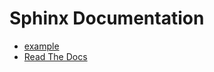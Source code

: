 # Sphinx Documentation
* [example](https://pythonhosted.org/an_example_pypi_project/sphinx.html)
* [Read The Docs](https://read-the-docs.readthedocs.io/en/latest/index.html#dev-docs)
